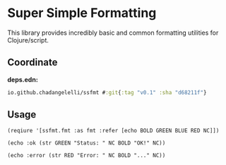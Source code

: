 # Super Simple Formatting

This library provides incredibly basic and common formatting utilities for Clojure/script.

## Coordinate

**deps.edn:**

```clojure
io.github.chadangelelli/ssfmt #:git{:tag "v0.1" :sha "d68211f"}
```

## Usage

```
(reqiure '[ssfmt.fmt :as fmt :refer [echo BOLD GREEN BLUE RED NC]])

(echo :ok (str GREEN "Status: " NC BOLD "OK!" NC))

(echo :error (str RED "Error: " NC BOLD "..." NC))
```
